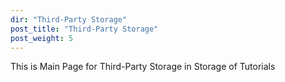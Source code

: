 ```yaml
---
dir: "Third-Party Storage"
post_title: "Third-Party Storage"
post_weight: 5
---
```


This is Main Page for Third-Party Storage in Storage of Tutorials